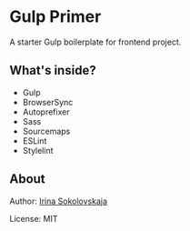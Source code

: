 # Gulp Primer

A starter Gulp boilerplate for frontend project.

## What's inside?

- Gulp
- BrowserSync
- Autoprefixer
- Sass
- Sourcemaps
- ESLint
- Stylelint

## About

Author: [Irina Sokolovskaja](http://github.com/ierhyna)

License: MIT
